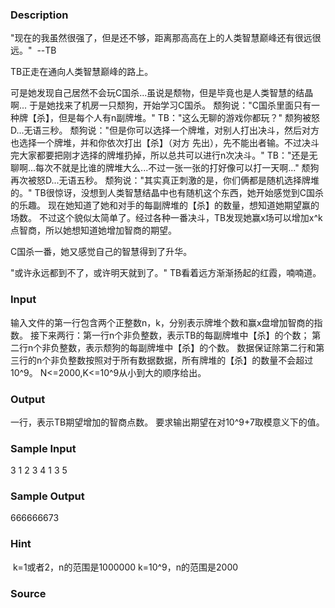 
### Description
"现在的我虽然很强了，但是还不够，距离那高高在上的人类智慧巅峰还有很远很远。" 
--TB

TB正走在通向人类智慧巅峰的路上。

可是她发现自己居然不会玩C国杀...虽说是颓物，但是毕竟也是人类智慧的结晶啊...
于是她找来了机房一只颓狗，开始学习C国杀。
颓狗说："C国杀里面只有一种牌【杀】，但是每个人有n副牌堆。"
TB："这么无聊的游戏你都玩？"
颓狗被怒D...无语三秒。
颓狗说："但是你可以选择一个牌堆，对别人打出决斗，然后对方也选择一个牌堆，并和你依次打出【杀】（对方
先出），先不能出者输。不过决斗完大家都要把刚才选择的牌堆扔掉，所以总共可以进行n次决斗。"
TB："还是无聊啊...每次不就是比谁的牌堆大么...不过一张一张的打好像可以打一天啊..."
颓狗再次被怒D...无语五秒。
颓狗说："其实真正刺激的是，你们俩都是随机选择牌堆的。"
TB很惊讶，没想到人类智慧结晶中也有随机这个东西，她开始感觉到C国杀的乐趣。
现在她知道了她和对手的每副牌堆的【杀】的数量，想知道她期望赢的场数。
不过这个貌似太简单了。经过各种一番决斗，TB发现她赢x场可以增加x^k点智商，所以她想知道她增加智商的期望。

C国杀一番，她又感觉自己的智慧得到了升华。

"或许永远都到不了，或许明天就到了。"
TB看着远方渐渐扬起的红霞，喃喃道。

### Input

输入文件的第一行包含两个正整数n，k，分别表示牌堆个数和赢x盘增加智商的指数。
接下来两行：第一行n个非负整数，表示TB的每副牌堆中【杀】的个数；
第二行n个非负整数，表示颓狗的每副牌堆中【杀】的个数。
数据保证除第二行和第三行的n个非负整数按照对于所有数据数据，所有牌堆的【杀】的数量不会超过10^9。
N<=2000,K<=10^9从小到大的顺序给出。



### Output
一行，表示TB期望增加的智商点数。
要求输出期望在对10^9+7取模意义下的值。
### Sample Input
3 1
2 3 4
1 3 5
### Sample Output
666666673
### Hint
 k=1或者2，n的范围是1000000
k=10^9，n的范围是2000
### Source
